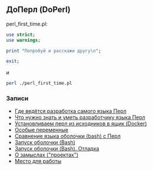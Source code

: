 ## ДоПерл (DoPerl)

perl_first_time.pl:

```perl
use strict;
use warnings;

print "Попробуй и расскажи другу\n";

exit;
```
и

```bash
perl ./perl_first_time.pl
```

### Записи

* [Где ведётся разработка самого языка Перл](/core/repo)
* [Что нужно знать и уметь разработчику языка Перл](/core/requirements)
* [Установливаем перл из исходников в ящик (Docker)](/core/docker)
* [Особые переменные](/perl/specialvar)
* [Сравнение языка оболочки (bash) с Перл](/comparison/bash)
* [Запуск оболочки (Bash)](/bash/run_bash)
* [Запуск оболочки (Bash). Отладка](/bash/run_bash_practice)
* [О замыслах ("проектах")](/work/project)
* [Место для работы](/work/where)
